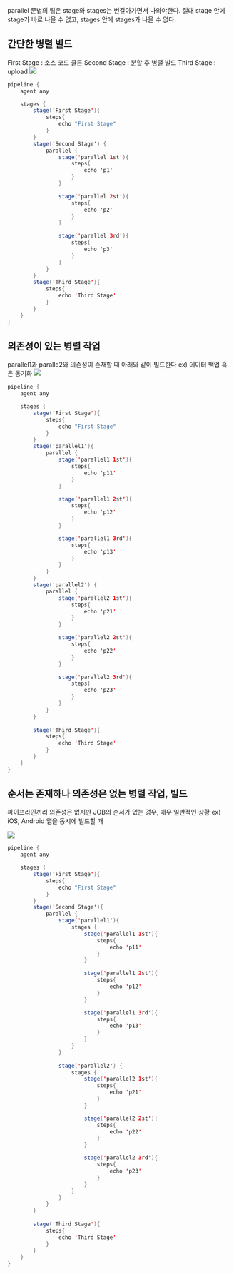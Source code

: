 parallel 문법의 팁은 stage와 stages는 번갈아가면서 나와야한다.
절대 stage 안에 stage가 바로 나올 수 없고, stages 안에 stages가 나올 수 없다.


## 간단한 병렬 빌드
First Stage : 소스 코드 클론
Second Stage : 분할 후 병렬 빌드
Third Stage : upload
![](https://velog.velcdn.com/images/cyeongy/post/36b16de8-cec1-4cd1-905a-3d030e7e1321/image.png)


```java
pipeline {
    agent any

    stages {
        stage('First Stage'){
            steps{
                echo "First Stage"
            }
        }
        stage('Second Stage') {
            parallel {
                stage('parallel 1st'){
                    steps{
                        echo 'p1'
                    }
                }

                stage('parallel 2st'){
                    steps{
                        echo 'p2'
                    }
                }

                stage('parallel 3rd'){
                    steps{
                        echo 'p3'
                    }
                }
            }
        }
        stage('Third Stage'){
            steps{
                echo 'Third Stage'
            }
        }
    }
}
```


## 의존성이 있는 병렬 작업

parallel1과 paralle2와 의존성이 존재할 때 아래와 같이 빌드한다
ex) 데이터 백업 혹은 동기화
![](https://velog.velcdn.com/images/cyeongy/post/eb9b1d58-daca-4102-aab6-98ddbe6bfdb5/image.png)

```java
pipeline {
    agent any

    stages {
        stage('First Stage'){
            steps{
                echo "First Stage"
            }
        }
        stage('parallel1'){
            parallel {
                stage('parallel1 1st'){
                    steps{
                        echo 'p11'
                    }
                }

                stage('parallel1 2st'){
                    steps{
                        echo 'p12'
                    }
                }

                stage('parallel1 3rd'){
                    steps{
                        echo 'p13'
                    }
                }
            }
        }
        stage('parallel2') {
            parallel {
                stage('parallel2 1st'){
                    steps{
                        echo 'p21'
                    }
                }

                stage('parallel2 2st'){
                    steps{
                        echo 'p22'
                    }
                }

                stage('parallel2 3rd'){
                    steps{
                        echo 'p23'
                    }
                }
            }
        }
        
        stage('Third Stage'){
            steps{
                echo 'Third Stage'
            }
        }
    }
}
```

## 순서는 존재하나 의존성은 없는 병렬 작업, 빌드

파이프라인끼리 의존성은 없지만 JOB의 순서가 있는 경우, 매우 일반적인 상황
ex) iOS, Android 앱을 동시에 빌드할 때 

![](https://velog.velcdn.com/images/cyeongy/post/ea777f4e-c793-4305-85cd-a48c10d862b6/image.png)
```java
pipeline {
    agent any

    stages {
        stage('First Stage'){
            steps{
                echo "First Stage"
            }
        }
        stage('Second Stage'){
            parallel {
                stage('parallel1'){
                    stages {
                        stage('parallel1 1st'){
                            steps{
                                echo 'p11'
                            }
                        }

                        stage('parallel1 2st'){
                            steps{
                                echo 'p12'
                            }
                        }

                        stage('parallel1 3rd'){
                            steps{
                                echo 'p13'
                            }
                        }
                    }
                }
            
                stage('parallel2') {
                    stages {
                        stage('parallel2 1st'){
                            steps{
                                echo 'p21'
                            }
                        }

                        stage('parallel2 2st'){
                            steps{
                                echo 'p22'
                            }
                        }

                        stage('parallel2 3rd'){
                            steps{
                                echo 'p23'
                            }
                        }
                    }
                }
            }
        }
        
        stage('Third Stage'){
            steps{
                echo 'Third Stage'
            }
        }
    }
}

```
